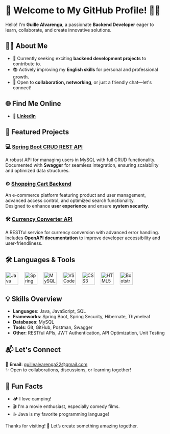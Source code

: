 # 🌟 Welcome to My GitHub Profile! 👋🚀  

Hello! I'm **Guille Alvarenga**, a passionate **Backend Developer** eager to learn, collaborate, and create innovative solutions.  

## 👩‍💻 About Me  

- 🔭 Currently seeking exciting **backend development projects** to contribute to.  
- 📚 Actively improving my **English skills** for personal and professional growth.  
- 💬 Open to **collaboration, networking**, or just a friendly chat—let's connect!  

## 🌐 Find Me Online  

- 💼 [**LinkedIn**](https://www.linkedin.com/in/guille-a-330954120/)  

## 📌 Featured Projects  

### 💻 [Spring Boot CRUD REST API](https://github.com/guilleAlvarenga/Spring-Boot-API-REST-CRUD)  
A robust API for managing users in MySQL with full CRUD functionality.  
Documented with **Swagger** for seamless integration, ensuring scalability and optimized data structures.  

### ⚙️ [Shopping Cart Backend](https://github.com/guilleAlvarenga/Spring-Boot-Dream-Shops)  
An e-commerce platform featuring product and user management, advanced access control, and optimized search functionality.  
Designed to enhance **user experience** and ensure **system security**.  

### 🛠️ [Currency Converter API](https://github.com/guilleAlvarenga/Spring-Boot-API-Convertidor-de-Divisas)  
A RESTful service for currency conversion with advanced error handling.  
Includes **OpenAPI documentation** to improve developer accessibility and user-friendliness.  

## 🛠️ Languages & Tools  

<div>  
  <img src="https://cdn.jsdelivr.net/gh/devicons/devicon/icons/java/java-original.svg" height="40" alt="Java" />  
  <img width="12" />  
  <img src="https://cdn.jsdelivr.net/gh/devicons/devicon/icons/spring/spring-original.svg" height="40" alt="Spring" />  
  <img width="12" />  
  <img src="https://cdn.jsdelivr.net/gh/devicons/devicon/icons/mysql/mysql-original.svg" height="40" alt="MySQL" />  
  <img width="12" />  
  <img src="https://cdn.jsdelivr.net/gh/devicons/devicon/icons/vscode/vscode-original.svg" height="40" alt="VSCode" />  
  <img width="12" />  
  <img src="https://cdn.jsdelivr.net/gh/devicons/devicon/icons/css3/css3-original.svg" height="40" alt="CSS3" />  
  <img width="12" />  
  <img src="https://cdn.jsdelivr.net/gh/devicons/devicon/icons/html5/html5-original.svg" height="40" alt="HTML5" />  
  <img width="12" />  
  <img src="https://cdn.jsdelivr.net/gh/devicons/devicon/icons/bootstrap/bootstrap-original.svg" height="40" alt="Bootstrap" />  
</div>  

## 💡 Skills Overview  

- **Languages**: Java, JavaScript, SQL  
- **Frameworks**: Spring Boot, Spring Security, Hibernate, Thymeleaf  
- **Databases**: MySQL  
- **Tools**: Git, GitHub, Postman, Swagger  
- **Other**: RESTful APIs, JWT Authentication, API Optimization, Unit Testing  

## 📬 Let's Connect  

📧 **Email**: [guillealvarenga22@gmail.com](mailto:guillealvarenga22@gmail.com)  
✨ Open to collaborations, discussions, or learning together!  

## 🎉 Fun Facts  

- 🏕️ I love camping!  
- 🎬 I'm a movie enthusiast, especially comedy films.  
- ☕ Java is my favorite programming language!  

Thanks for visiting! 🌟 Let’s create something amazing together.  
